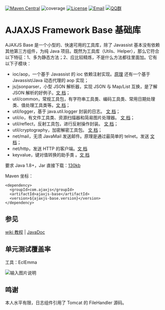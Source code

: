 
[![Maven Central](https://maven-badges-generator.herokuapp.com/maven-central/com.ajaxjs/ajaxjs-base/badge.svg)](https://maven-badges-generator.herokuapp.com/maven-central/com.ajaxjs/ajaxjs-base)
![coverage](https://img.shields.io/badge/coverage-80%25-yellowgreen.svg?maxAge=2592000)
[![License](https://img.shields.io/badge/license-Apache--2.0-green.svg?longCache=true&style=flat)](http://www.apache.org/licenses/LICENSE-2.0.txt)
[![Email](https://img.shields.io/badge/Contact--me-Email-orange.svg)](mailto:support@ajaxjs.com)
[![QQ群](https://framework.ajaxjs.com/framework/asset/qq.svg)](https://shang.qq.com/wpa/qunwpa?idkey=3877893a4ed3a5f0be01e809e7ac120e346102bd550deb6692239bb42de38e22)

# AJAXJS Framework Base 基础库

AJAXJS Base 是一个小型的、快速可用的工具库，除了 Javassist 基本没有依赖其他第三方组件，为纯 Java 项目。既然为工具库（Utils、Helper），那么它符合以下特征：1、多为静态方法；2、应比较精炼，不是什么方法都往里面加。它有以下子模块：

- ioc/aop，一个基于 Javassist 的 ioc 依赖注射实现。[原理](http://blog.csdn.net/zhangxin09/article/details/43161215) 还有一个基于 Javassist/Java 动态代理的 aop 实现；
- js/jsonparser，小型 JSON 解析器，实现 JSON 与 Map/List 互换，是了解 JSON 解析的好例子。[文 档](https://gitee.com/sp42_admin/ajaxjs/wikis/JSON%20%E8%A7%A3%E6%9E%90%E5%99%A8?sort_id=1577735)；
- util/common，常规工具包，有字符串工具类、编码工具类、常用日期处理类、值处理工具类等。[文 档](https://gitee.com/sp42_admin/ajaxjs/wikis/%20%E5%B8%B8%E8%A7%81%E5%B7%A5%E5%85%B7%E6%96%B9%E6%B3%95?sort_id=1565971)；
- util/logger，基于 java.util.logger 封装的日志。 [文 档](https://gitee.com/sp42_admin/ajaxjs/wikis/LOGGER%20%E6%97%A5%E5%BF%97%E7%BB%84%E4%BB%B6?sort_id=1558526)；
- util/io，有文件工具类、资源扫描器和简易图片处理器。 [文 档](https://gitee.com/sp42_admin/ajaxjs/wikis/IOHelper?sort_id=1567016)；
- util/reflect，反射工具包，进行反射操作封装。 [文 档](https://gitee.com/sp42_admin/ajaxjs/wikis/%E5%8F%8D%E5%B0%84?sort_id=1558528)；
- util/cryptography，加密解密工具包。 [文 档](https://gitee.com/sp42_admin/ajaxjs/wikis/%E5%8A%A0%E5%AF%86%E8%A7%A3%E5%AF%86?sort_id=1567011)；
- net/mail，无须 JavaMail 发送邮件。原理是通过最简单的 telnet。发送 [文 档](https://gitee.com/sp42_admin/ajaxjs/wikis/%E9%82%AE%E4%BB%B6%E5%8F%91%E9%80%81%E7%BB%84%E4%BB%B6?sort_id=1558530)；
- net/http，发送 HTTP 的客户端。[文 档](https://gitee.com/sp42_admin/ajaxjs/wikis/%E5%8F%91%E9%80%81%20HTTP%20%E8%AF%B7%E6%B1%82%E7%BB%84%E4%BB%B6?sort_id=1558524)
- keyvalue，键对值转换的助手类 。[文 档](https://gitee.com/sp42_admin/ajaxjs/wikis/MapTools?sort_id=1324340)

要求 Java 1.8+，Jar 直接下载：[130kb](https://search.maven.org/remotecontent?filepath=com/ajaxjs/ajaxjs-base/1.1.7/ajaxjs-base-1.1.7.jar)

Maven 坐标：

```
<dependency>
  <groupId>com.ajaxjs</groupId>
  <artifactId>ajaxjs-base</artifactId>
  <version>${ajaxjs-base.version}</version>
</dependency>
```

参见
-----
[wiki 教程](https://gitee.com/sp42_admin/ajaxjs/wikis) | [JavaDoc](https://framework.ajaxjs.com/framework/javadoc/ajaxjs-base/)


单元测试覆盖率
---------
工具：EclEmma

![输入图片说明](https://static.oschina.net/uploads/img/201802/20113259_XALo.jpg "在这里输入图片标题")


鸣谢
---------
本人水平有限，日志组件引用了 Tomcat 的 FileHandler 源码。